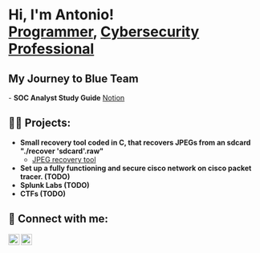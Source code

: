 <h1>Hi, I'm Antonio! <br/><a href="https://github.com/txnyz01">Programmer</a>, <a href="https://www.linkedin.com/in/antonio-velichkov-46b5a719a/">Cybersecurity Professional</a>

<h2>My Journey to Blue Team</h2>
- <b>SOC Analyst Study Guide</b>
<a href="https://tonyz.notion.site/Offensive-Security-Basics-f6fb60c6acec4f6595e3d290d9b84a82">Notion</a>

<h2>👨‍💻 Projects:</h2>

- <b> Small recovery tool coded in C, that recovers JPEGs from an sdcard "./recover 'sdcard'.raw"</b>
  - [JPEG recovery tool](https://github.com/code50/33939134/blob/main/recover/recover.c)
- <b>Set up a fully functioning and secure cisco network on cisco packet tracer. (TODO)</b>
- <b>Splunk Labs (TODO)<b>
- <b>CTFs (TODO)<b>


<h2> 🤳 Connect with me:</h2>

[<img align="left" alt="JoshMadakor | LinkedIn" width="22px" src="https://cdn.jsdelivr.net/npm/simple-icons@v3/icons/linkedin.svg" />][linkedin]
[<img align="left" alt="JoshMadakor | Instagram" width="22px" src="https://cdn.jsdelivr.net/npm/simple-icons@v3/icons/instagram.svg" />][instagram]

[instagram]: https://www.instagram.com/tyzv01/
[linkedin]: https://www.linkedin.com/in/antonio-velichkov-46b5a719a/

